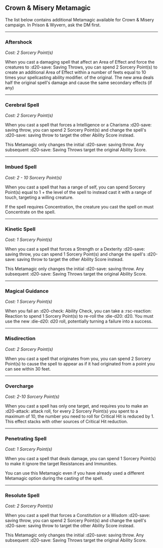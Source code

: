 ## Crown & Misery Metamagic

The list below contains additional Metamagic available for Crown & Misery campaign. In Prison & Wyvern, ask the DM first.

---

### Aftershock

*Cost: 2 Sorcery Point(s)*

When you cast a damaging spell that affect an Area of Effect and force the creatures to :d20-save: Saving Throws, you can spend 2 Sorcery Point(s) to create an additional Area of Effect within a number of feets equal to 10 times your spellcasting ability modifier. of the original. The new area deals half the original spell's damage and cause the same secondary effects (if any)

---

### Cerebral Spell

*Cost: 2 Sorcery Point(s)*

When you cast a spell that forces a Intelligence or a Charisma :d20-save: saving throw, you can spend 2 Sorcery Point(s) and change the spell's :d20-save: saving throw to target the other Ability Score instead.

This Metamagic only changes the initial :d20-save: saving throw. Any subsequent :d20-save: Saving Throws target the original Ability Score.

---

### Imbued Spell

*Cost: 2 - 10 Sorcery Point(s)*

When you cast a spell that has a range of self, you can spend Sorcery Point(s) equal to 1 + the level of the spell to instead cast it with a range of touch, targeting a willing creature.

If the spell requires Concentration, the creature you cast the spell on must Concentrate on the spell.

---

### Kinetic Spell

*Cost: 1 Sorcery Point(s)*

When you cast a spell that forces a Strength or a Dexterity :d20-save: saving throw, you can spend 1 Sorcery Point(s) and change the spell's :d20-save: saving throw to target the other Ability Score instead.

This Metamagic only changes the initial :d20-save: saving throw. Any subsequent :d20-save: Saving Throws target the original Ability Score.

---

### Magical Guidance

*Cost: 1 Sorcery Point(s)*

When you fail an :d20-check: Ability Check, you can take a :rsc-reaction: Reaction to spend 1 Sorcery Point(s) to re-roll the :die-d20: d20. You must use the new :die-d20: d20 roll, potentially turning a failure into a success.

---

### Misdirection

*Cost: 2 Sorcery Point(s)*

When you cast a spell that originates from you, you can spend 2 Sorcery Point(s) to cause the spell to appear as if it had originated from a point you can see within 30 feet.

---

### Overcharge

*Cost: 2-10 Sorcery Point(s)*

When you cast a spell has only one target, and requires you to make an :d20-attack: attack roll, for every 2 Sorcery Point(s) you spent to a maximum of 10, the number you need to roll for Critical Hit is reduced by 1. This effect stacks with other sources of Critical Hit reduction.

---

### Penetrating Spell

*Cost: 1 Sorcery Point(s)*

When you cast a spell that deals damage, you can spend 1 Sorcery Point(s) to make it ignore the target Resistances and Immunities. 

You can use this Metamagic even if you have already used a different Metamagic option during the casting of the spell.

---

### Resolute Spell

*Cost: 2 Sorcery Point(s)*

When you cast a spell that forces a Constitution or a Wisdom :d20-save: saving throw, you can spend 2 Sorcery Point(s) and change the spell's :d20-save: saving throw to target the other Ability Score instead.

This Metamagic only changes the initial :d20-save: saving throw. Any subsequent :d20-save: Saving Throws target the original Ability Score.